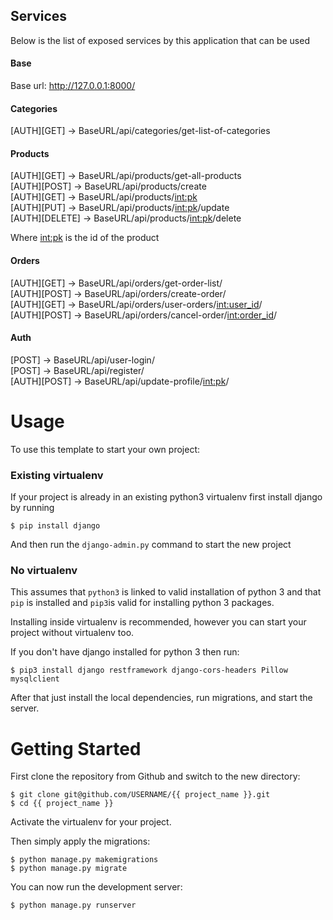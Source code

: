 ## Services

Below is the list of exposed services by this application that can be used

#### Base

Base url: http://127.0.0.1:8000/

#### Categories

[AUTH][GET] -> BaseURL/api/categories/get-list-of-categories <br />

#### Products

[AUTH][GET] -> BaseURL/api/products/get-all-products <br />
[AUTH][POST] -> BaseURL/api/products/create <br />
[AUTH][GET] -> BaseURL/api/products/<int:pk> <br />
[AUTH][PUT] -> BaseURL/api/products/<int:pk>/update <br />
[AUTH][DELETE] -> BaseURL/api/products/<int:pk>/delete <br />

Where <int:pk> is the id of the product <br />

#### Orders

[AUTH][GET] -> BaseURL/api/orders/get-order-list/ <br />
[AUTH][POST] -> BaseURL/api/orders/create-order/ <br />
[AUTH][GET] -> BaseURL/api/orders/user-orders/<int:user_id>/ <br />
[AUTH][POST] -> BaseURL/api/orders/cancel-order/<int:order_id>/ <br />

#### Auth

[POST] -> BaseURL/api/user-login/ <br />
[POST] -> BaseURL/api/register/ <br />
[AUTH][POST] -> BaseURL/api/update-profile/<int:pk>/ <br />

# Usage

To use this template to start your own project:

### Existing virtualenv

If your project is already in an existing python3 virtualenv first install django by running

    $ pip install django
    
And then run the `django-admin.py` command to start the new project
      
### No virtualenv

This assumes that `python3` is linked to valid installation of python 3 and that `pip` is installed and `pip3`is valid
for installing python 3 packages.

Installing inside virtualenv is recommended, however you can start your project without virtualenv too.

If you don't have django installed for python 3 then run:

    $ pip3 install django restframework django-cors-headers Pillow mysqlclient
        
After that just install the local dependencies, run migrations, and start the server.

# Getting Started

First clone the repository from Github and switch to the new directory:

    $ git clone git@github.com/USERNAME/{{ project_name }}.git
    $ cd {{ project_name }}
    
Activate the virtualenv for your project.

Then simply apply the migrations:

    $ python manage.py makemigrations
    $ python manage.py migrate
    

You can now run the development server:

    $ python manage.py runserver
